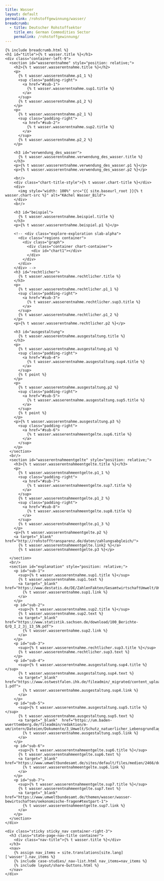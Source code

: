 ```yaml
---
title: Wasser
layout: default
permalink: /rohstoffgewinnung/wasser/
breadcrumb:
  - title: Deutscher Rohstoffsektor
    title_en: German Commodities Sector
    permalink: /rohstoffgewinnung/
---
```

<link rel="stylesheet" type="text/css" href="{{ site.baseurl_root }}/css/slick-theme.css"/>
<link rel="stylesheet" type="text/css" href="//cdn.jsdelivr.net/jquery.slick/1.6.0/slick.css"/>

<main class="container-page-wrapper layout-state-pages">
  <section class="container" style="position: relative;">

    {% include breadcrumb.html %}
    <h1 id="title">{% t wasser.title %}</h1>
    <div class="container-left-9">
      <section id="wasserentnahme" style="position: relative;">
        <h2>{% t wasser.wasserentnahme.title %}</h2>
        <p>
          {% t wasser.wasserentnahme.p1_1 %}
          <sup class="padding-right">
            <a href="#sub-1">
              {% t wasser.wasserentnahme.sup1.title %}
            </a>
          </sup>
          {% t wasser.wasserentnahme.p1_2 %}
        </p>
        <p>
          {% t wasser.wasserentnahme.p2_1 %}
          <sup class="padding-right">
            <a href="#sub-2">
              {% t wasser.wasserentnahme.sup2.title %}
            </a>
          </sup>
          {% t wasser.wasserentnahme.p2_2 %}
        </p>

        <h3 id="verwendung_des_wasser">
          {% t wasser.wasserentnahme.verwendung_des_wasser.title %}
        </h3>
        <p>{% t wasser.wasserentnahme.verwendung_des_wasser.p1 %}</p>
        <p>{% t wasser.wasserentnahme.verwendung_des_wasser.p2 %}</p>

        <br/>
        <div class="chart-title-style">{% t wasser.chart-title %}</div>
        <div>
          <img style="width: 100%" src="{{ site.baseurl_root }}{% t wasser.chart-src %}" alt="KAchel Wasser_Bild">
        </div>
        <br/>

        <h3 id="beispiel">
          {% t wasser.wasserentnahme.beispiel.title %}
        </h3>
        <p>{% t wasser.wasserentnahme.beispiel.p1 %}</p>

        <!-- <div class="explore-exploration slab-alpha">
          <div class="regions container">
            <div class="graph">
              <div class="container chart-container">
                <div id="chart1"></div>
              </div>
            </div>
          </div>
        </div> -->
        <h3 id="rechtlicher">
          {% t wasser.wasserentnahme.rechtlicher.title %}
        </h3>
        <p>
          {% t wasser.wasserentnahme.rechtlicher.p1_1 %}
          <sup class="padding-right">
            <a href="#sub-3">
              {% t wasser.wasserentnahme.rechtlicher.sup3.title %}
            </a>
          </sup>
          {% t wasser.wasserentnahme.rechtlicher.p1_2 %}
        </p>
        <p>{% t wasser.wasserentnahme.rechtlicher.p2 %}</p>

        <h3 id="ausgestaltung">
          {% t wasser.wasserentnahme.ausgestaltung.title %}
        </h3>
        <p>
          {% t wasser.wasserentnahme.ausgestaltung.p1 %}
          <sup class="padding-right">
            <a href="#sub-4">
              {% t wasser.wasserentnahme.ausgestaltung.sup4.title %}
            </a>
          </sup>
          {% t point %}
        </p>
        <p>
          {% t wasser.wasserentnahme.ausgestaltung.p2 %}
          <sup class="padding-right">
            <a href="#sub-5">
              {% t wasser.wasserentnahme.ausgestaltung.sup5.title %}
            </a>
          </sup>
          {% t point %}
        </p>
        <p>{% t wasser.wasserentnahme.ausgestaltung.p3 %}
          <sup class="padding-right">
            <a href="#sub-6">
              {% t wasser.wasserentnahmeentgelte.sup6.title %}
            </a>
          </sup>
        </p>
      </section>
      <br/>
      <section id="wasserentnahmeentgelte" style="position: relative;">
        <h3>{% t wasser.wasserentnahmeentgelte.title %}</h3>
        <p>
          {% t wasser.wasserentnahmeentgelte.p1_1 %}
          <sup class="padding-right">
            <a href="#sub-7">
              {% t wasser.wasserentnahmeentgelte.sup7.title %}
            </a>
          </sup>
          {% t wasser.wasserentnahmeentgelte.p1_2 %}
          <sup class="padding-right">
            <a href="#sub-8">
              {% t wasser.wasserentnahmeentgelte.sup8.title %}
            </a>
          </sup>
          {% t wasser.wasserentnahmeentgelte.p1_3 %}
        </p>
        <p>{% t wasser.wasserentnahmeentgelte.p2 %}
        <a target="_blank" href="http://rohstofftransparenz.de/daten/zahlungsabgleich/">
          {% t wasser.wasserentnahmeentgelte.link2 %}</a>
          {% t wasser.wasserentnahmeentgelte.p3 %}</p>

      </section>
      <br/>
      <section id="explanation" style="position: relative;">
        <p id="sub-1">
          <sup>{% t wasser.wasserentnahme.sup1.title %}</sup>
          {% t wasser.wasserentnahme.sup1.text %}
          <a target="_blank" href="https://www.destatis.de/DE/ZahlenFakten/GesamtwirtschaftUmwelt/Umwelt/UmweltoekonomischeGesamtrechnungen/MaterialEnergiefluesse/Tabellen/EntnahmeWasser.html">
            {% t wasser.wasserentnahme.sup1.link %}
          </a>
        </p>
        <p id="sub-2">
          <sup>{% t wasser.wasserentnahme.sup2.title %}</sup>
          {% t wasser.wasserentnahme.sup2.text %}
          <a target="_blank" href="https://www.statistik.sachsen.de/download/100_Berichte-Q/Q_I_2_3j_13_SN.pdf">
            {% t wasser.wasserentnahme.sup2.link %}
          </a>
        </p>
        <p id="sub-3">
          <sup>{% t wasser.wasserentnahme.rechtlicher.sup3.title %}</sup>
          {% t wasser.wasserentnahme.rechtlicher.sup3.text %}
        </p>
        <p id="sub-4">
          <sup>{% t wasser.wasserentnahme.ausgestaltung.sup4.title %}</sup>
          {% t wasser.wasserentnahme.ausgestaltung.sup4.text %}
          <a target="_blank" href="https://www.ostwestfalen.ihk.de/fileadmin/_migrated/content_uploads/WEE_Wasserentnahmeentgelte_der_Laender_Broschure-1.pdf">
            {% t wasser.wasserentnahme.ausgestaltung.sup4.link %}
          </a>
        </p>
        <p id="sub-5">
          <sup>{% t wasser.wasserentnahme.ausgestaltung.sup5.title %}</sup>
          {% t wasser.wasserentnahme.ausgestaltung.sup5.text %}
          <a target="_blank"  href="https://um.baden-wuerttemberg.de/fileadmin/redaktion/m-um/intern/Dateien/Dokumente/3_Umwelt/Schutz_natuerlicher_Lebensgrundlagen/Wasser/Rechtsvorschriften/WEE/160630_Endbericht_WEE_UFZ.pdf">
            {% t wasser.wasserentnahme.ausgestaltung.sup5.link %}
          </a>
        </p>
        <p id="sub-6">
          <sup>{% t wasser.wasserentnahmeentgelte.sup6.title %}</sup>
          {% t wasser.wasserentnahmeentgelte.sup6.text %}
          <a target="_blank" href="https://www.umweltbundesamt.de/sites/default/files/medien/2466/dokumente/tabelle_wasserentnahmeentgelte_im_rohstoffsektor_uba_neu.docx">
            {% t wasser.wasserentnahmeentgelte.sup6.link %}
          </a>
        </p>
        <p id="sub-7">
          <sup>{% t wasser.wasserentnahmeentgelte.sup7.title %}</sup>
          {% t wasser.wasserentnahmeentgelte.sup7.text %}
          <a target="_blank" href="https://www.umweltbundesamt.de/themen/wasser/wasser-bewirtschaften/oekonomische-fragen#textpart-1">
            {% t wasser.wasserentnahmeentgelte.sup7.link %}
          </a>
        </p>
      </section>
    </div>

    <div class="sticky sticky_nav container-right-3">
      <h3 class="state-page-nav-title container">
        <div class="nav-title">{% t wasser.title %}</div>
      </h3>
      <nav>
        {% assign nav_items = site.translations[site.lang]['wasser'].nav_items %}
        {% include case-studies/_nav-list.html nav_items=nav_items %}
        {% include layout/share-buttons.html %}
      </nav>
    </div>
  </section>
</main>

<script src="https://ajax.googleapis.com/ajax/libs/jquery/1.12.4/jquery.min.js"></script>
<script type="text/javascript" src="//cdn.jsdelivr.net/jquery.slick/1.6.0/slick.min.js"></script>
<script type="text/javascript" src="{{ site.baseurl_root }}/js/lib/static.min.js" charset="utf-8"></script>
<script type="text/javascript" src="https://cdnjs.cloudflare.com/ajax/libs/jqPlot/1.0.8/jquery.jqplot.min.js"></script>
<link rel="stylesheet" type="text/css" href="https://cdnjs.cloudflare.com/ajax/libs/jqPlot/1.0.8/jquery.jqplot.min.css"/>
<script type="text/javascript" src="https://cdnjs.cloudflare.com/ajax/libs/jqPlot/1.0.8/plugins/jqplot.barRenderer.min.js"></script>
<script type="text/javascript" src="https://cdnjs.cloudflare.com/ajax/libs/jqPlot/1.0.8/plugins/jqplot.pieRenderer.min.js"></script>
<script type="text/javascript" src="https://cdnjs.cloudflare.com/ajax/libs/jqPlot/1.0.8/plugins/jqplot.categoryAxisRenderer.min.js"></script>
<script type="text/javascript" src="https://cdnjs.cloudflare.com/ajax/libs/jqPlot/1.0.8/plugins/jqplot.pointLabels.min.js"></script>

<script type="text/javascript" src="{{ site.baseurl_root }}/js/pages/barGraph.js" charset="utf-8"></script>
<script type="text/javascript" src="{{ site.baseurl_root }}/js/lib/explore.min.js" charset="utf-8"></script>
